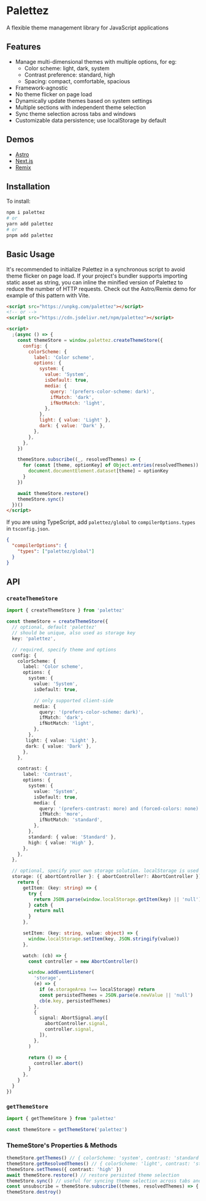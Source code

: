 # Palettez

A flexible theme management library for JavaScript applications

## Features

- Manage multi-dimensional themes with multiple options, for eg:
  - Color scheme: light, dark, system
  - Contrast preference: standard, high
  - Spacing: compact, comfortable, spacious
- Framework-agnostic
- No theme flicker on page load
- Dynamically update themes based on system settings
- Multiple sections with independent theme selection
- Sync theme selection across tabs and windows
- Customizable data persistence; use localStorage by default

## Demos

- [Astro](https://palettez-astro-demo.vercel.app)
- [Next.js](https://palettez-nextjs-demo.vercel.app)
- [Remix](https://palettez-remix-demo.vercel.app)

## Installation

To install:

```bash
npm i palettez
# or
yarn add palettez
# or
pnpm add palettez
```

## Basic Usage

It's recommended to initialize Palettez in a synchronous script to avoid theme flicker on page load. If your project's bundler supports importing static asset as string, you can inline the minified version of Palettez to reduce the number of HTTP requests. Check out the Astro/Remix demo for example of this pattern with Vite.

```html
<script src="https://unpkg.com/palettez"></script>
<!-- or -->
<script src="https://cdn.jsdelivr.net/npm/palettez"></script>

<script>
  ;(async () => {
    const themeStore = window.palettez.createThemeStore({
      config: {
        colorScheme: {
          label: 'Color scheme',
          options: {
            system: {
              value: 'System',
              isDefault: true,
              media: {
                query: '(prefers-color-scheme: dark)',
                ifMatch: 'dark',
                ifNotMatch: 'light',
              },
            },
            light: { value: 'Light' },
            dark: { value: 'Dark' },
          },
        },
      },
    })

    themeStore.subscribe((_, resolvedThemes) => {
      for (const [theme, optionKey] of Object.entries(resolvedThemes)) {
        document.documentElement.dataset[theme] = optionKey
      }
    })

    await themeStore.restore()
    themeStore.sync()
  })()
</script>
```

If you are using TypeScript, add `palettez/global` to `compilerOptions.types` in `tsconfig.json`.

```json
{
  "compilerOptions": {
    "types": ["palettez/global"]
  }
}
```

## API

### `createThemeStore`

```ts
import { createThemeStore } from 'palettez'

const themeStore = createThemeStore({
  // optional, default 'palettez'
  // should be unique, also used as storage key
  key: 'palettez',

  // required, specify theme and options
  config: {
    colorScheme: {
      label: 'Color scheme',
      options: {
        system: {
          value: 'System',
          isDefault: true,

          // only supported client-side
          media: {
            query: '(prefers-color-scheme: dark)',
            ifMatch: 'dark',
            ifNotMatch: 'light',
          },
        },
       light: { value: 'Light' },
       dark: { value: 'Dark' },
      },
    },

    contrast: {
      label: 'Contrast',
      options: {
        system: {
          value: 'System',
          isDefault: true,
          media: {
            query: '(prefers-contrast: more) and (forced-colors: none)',
            ifMatch: 'more',
            ifNotMatch: 'standard',
          },
        },
        standard: { value: 'Standard' },
        high: { value: 'High' },
      },
    },
  },

  // optional, specify your own storage solution. localStorage is used by default.
  storage: ({ abortController }: { abortController?: AbortController }) => {
    return {
      getItem: (key: string) => {
        try {
          return JSON.parse(window.localStorage.getItem(key) || 'null')
        } catch {
          return null
        }
      },

      setItem: (key: string, value: object) => {
        window.localStorage.setItem(key, JSON.stringify(value))
      },

      watch: (cb) => {
        const controller = new AbortController()

        window.addEventListener(
          'storage',
          (e) => {
            if (e.storageArea !== localStorage) return
            const persistedThemes = JSON.parse(e.newValue || 'null')
            cb(e.key, persistedThemes)
          },
          {
            signal: AbortSignal.any([
              abortController.signal,
              controller.signal,
            ]),
          },
        )

        return () => {
          controller.abort()
        }
      },
    }
  }
})
```

### `getThemeStore`

```ts
import { getThemeStore } from 'palettez'

const themeStore = getThemeStore('palettez')
```

### ThemeStore's Properties & Methods

```ts
themeStore.getThemes() // { colorScheme: 'system', contrast: 'standard' }
themeStore.getResolvedThemes() // { colorScheme: 'light', contrast: 'standard' }
themeStore.setThemes({ contrast: 'high' })
await themeStore.restore() // restore persisted theme selection
themeStore.sync() // useful for syncing theme selection across tabs and windows
const unsubscribe = themeStore.subscribe((themes, resolvedThemes) => { /* ... */ })
themeStore.destroy()
```
